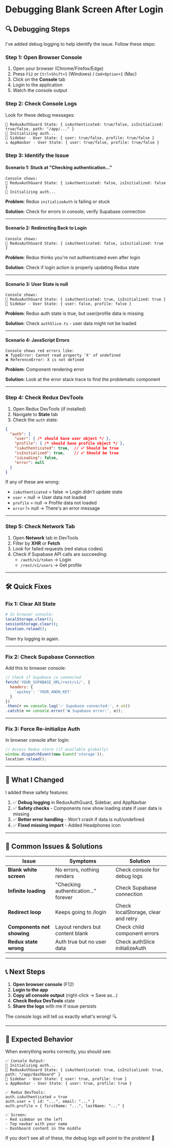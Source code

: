 # Debugging Blank Screen After Login

## 🔍 Debugging Steps

I've added debug logging to help identify the issue. Follow these steps:

### **Step 1: Open Browser Console**

1. Open your browser (Chrome/Firefox/Edge)
2. Press `F12` or `Ctrl+Shift+I` (Windows) / `Cmd+Option+I` (Mac)
3. Click on the **Console** tab
4. Login to the application
5. Watch the console output

### **Step 2: Check Console Logs**

Look for these debug messages:

```
🔐 ReduxAuthGuard State: { isAuthenticated: true/false, isInitialized: true/false, path: "/app/..." }
🔄 Initializing auth...
👤 Sidebar - User State: { user: true/false, profile: true/false }
🔝 AppNavbar - User State: { user: true/false, profile: true/false }
```

### **Step 3: Identify the Issue**

#### **Scenario 1: Stuck at "Checking authentication..."**
```
Console shows:
🔐 ReduxAuthGuard State: { isAuthenticated: false, isInitialized: false }
🔄 Initializing auth...
```

**Problem**: Redux `initializeAuth` is failing or stuck

**Solution**: Check for errors in console, verify Supabase connection

---

#### **Scenario 2: Redirecting Back to Login**
```
Console shows:
🔐 ReduxAuthGuard State: { isAuthenticated: false, isInitialized: true }
```

**Problem**: Redux thinks you're not authenticated even after login

**Solution**: Check if login action is properly updating Redux state

---

#### **Scenario 3: User State is null**
```
Console shows:
🔐 ReduxAuthGuard State: { isAuthenticated: true, isInitialized: true }
👤 Sidebar - User State: { user: false, profile: false }
```

**Problem**: Redux auth state is true, but user/profile data is missing

**Solution**: Check `authSlice.ts` - user data might not be loaded

---

#### **Scenario 4: JavaScript Errors**
```
Console shows red errors like:
❌ TypeError: Cannot read property 'X' of undefined
❌ ReferenceError: X is not defined
```

**Problem**: Component rendering error

**Solution**: Look at the error stack trace to find the problematic component

---

### **Step 4: Check Redux DevTools**

1. Open Redux DevTools (if installed)
2. Navigate to **State** tab
3. Check the `auth` state:

```json
{
  "auth": {
    "user": { /* should have user object */ },
    "profile": { /* should have profile object */ },
    "isAuthenticated": true,  // ✅ Should be true
    "isInitialized": true,    // ✅ Should be true
    "isLoading": false,
    "error": null
  }
}
```

If any of these are wrong:
- `isAuthenticated` = false → Login didn't update state
- `user` = null → User data not loaded
- `profile` = null → Profile data not loaded
- `error` != null → There's an error message

---

### **Step 5: Check Network Tab**

1. Open **Network** tab in DevTools
2. Filter by **XHR** or **Fetch**
3. Look for failed requests (red status codes)
4. Check if Supabase API calls are succeeding:
   - `/auth/v1/token` → Login
   - `/rest/v1/users` → Get profile

---

## 🛠️ Quick Fixes

### **Fix 1: Clear All State**

```bash
# In browser console:
localStorage.clear();
sessionStorage.clear();
location.reload();
```

Then try logging in again.

---

### **Fix 2: Check Supabase Connection**

Add this to browser console:

```javascript
// Check if Supabase is connected
fetch('YOUR_SUPABASE_URL/rest/v1/', {
  headers: {
    'apikey': 'YOUR_ANON_KEY'
  }
})
.then(r => console.log('✅ Supabase connected:', r.ok))
.catch(e => console.error('❌ Supabase error:', e));
```

---

### **Fix 3: Force Re-initialize Auth**

In browser console after login:

```javascript
// Access Redux store (if available globally)
window.dispatchEvent(new Event('storage'));
location.reload();
```

---

## 📝 What I Changed

I added these safety features:

1. ✅ **Debug logging** in ReduxAuthGuard, Sidebar, and AppNavbar
2. ✅ **Safety checks** - Components now show loading state if user data is missing
3. ✅ **Better error handling** - Won't crash if data is null/undefined
4. ✅ **Fixed missing import** - Added Headphones icon

---

## 🐛 Common Issues & Solutions

| Issue | Symptoms | Solution |
|-------|----------|----------|
| **Blank white screen** | No errors, nothing renders | Check console for debug logs |
| **Infinite loading** | "Checking authentication..." forever | Check Supabase connection |
| **Redirect loop** | Keeps going to /login | Check localStorage, clear and retry |
| **Components not showing** | Layout renders but content blank | Check child component errors |
| **Redux state wrong** | Auth true but no user data | Check authSlice initializeAuth |

---

## 📞 Next Steps

1. **Open browser console** (F12)
2. **Login to the app**
3. **Copy all console output** (right-click → Save as...)
4. **Check Redux DevTools** state
5. **Share the logs** with me if issue persists

The console logs will tell us exactly what's wrong! 🔍

---

## 🎯 Expected Behavior

When everything works correctly, you should see:

```
✅ Console Output:
🔄 Initializing auth...
🔐 ReduxAuthGuard State: { isAuthenticated: true, isInitialized: true, path: "/app/dashboard" }
👤 Sidebar - User State: { user: true, profile: true }
🔝 AppNavbar - User State: { user: true, profile: true }

✅ Redux DevTools:
auth.isAuthenticated = true
auth.user = { id: "...", email: "..." }
auth.profile = { firstName: "...", lastName: "..." }

✅ Screen:
- Red sidebar on the left
- Top navbar with your name
- Dashboard content in the middle
```

If you don't see all of these, the debug logs will point to the problem! 🎯
